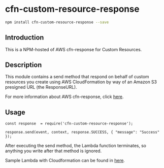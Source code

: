 # cfn-custom-resource-response

```bash
npm install cfn-custom-resource-response --save
```

## Introduction

This is a NPM-hosted of AWS cfn-response for Custom Resources.

## Description

This module contains a send method that respond on behalf of custom resources you create using AWS CloudFormation by way of an Amazon S3 presigned URL (the ResponseURL).

For more information about AWS cfn-response, click [here](http://docs.aws.amazon.com/AWSCloudFormation/latest/UserGuide/aws-properties-lambda-function-code.html#cfn-lambda-function-code-cfnresponsemodule).

## Usage

```nodejs
const response  = require('cfn-custom-resource-response');

response.send(event, context, response.SUCCESS, { "message": "Success" });
```

After executing the send method, the Lambda function terminates, so anything you write after that method is ignored.

Sample Lambda with Cloudformation can be found in [here](https://github.com/francismeynard/aws-journey/tree/master/cfn-template-cognito-app-client).
